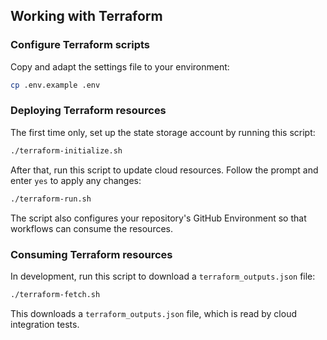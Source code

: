 ## Working with Terraform

### Configure Terraform scripts

Copy and adapt the settings file to your environment:

```bash
cp .env.example .env
```

### Deploying Terraform resources

The first time only, set up the state storage account by running this script:

```bash
./terraform-initialize.sh
```

After that, run this script to update cloud resources. Follow the prompt and enter `yes` to apply any changes:

```bash
./terraform-run.sh
```

The script also configures your repository's GitHub Environment so that workflows can consume the resources.

### Consuming Terraform resources

In development, run this script to download a `terraform_outputs.json` file:

```bash
./terraform-fetch.sh
```

This downloads a `terraform_outputs.json` file, which is read by cloud integration tests.
